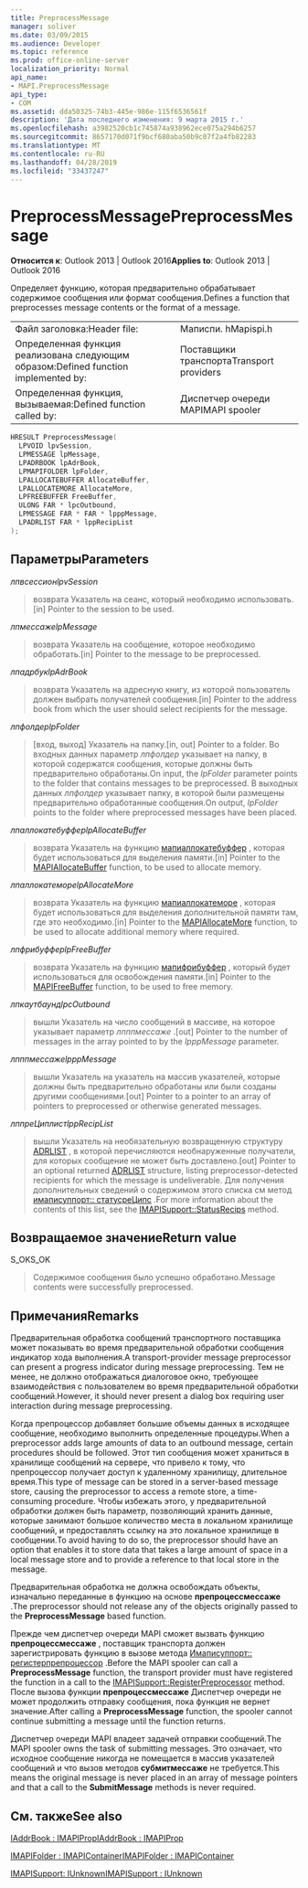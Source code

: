 ```yaml
---
title: PreprocessMessage
manager: soliver
ms.date: 03/09/2015
ms.audience: Developer
ms.topic: reference
ms.prod: office-online-server
localization_priority: Normal
api_name:
- MAPI.PreprocessMessage
api_type:
- COM
ms.assetid: dda50325-74b3-445e-986e-115f6536561f
description: 'Дата последнего изменения: 9 марта 2015 г.'
ms.openlocfilehash: a3982520cb1c745874a938962ece075a294b6257
ms.sourcegitcommit: 8657170d071f9bcf680aba50b9c07f2a4fb82283
ms.translationtype: MT
ms.contentlocale: ru-RU
ms.lasthandoff: 04/28/2019
ms.locfileid: "33437247"
---
```

# <a name="preprocessmessage"></a><span data-ttu-id="14743-103">PreprocessMessage</span><span class="sxs-lookup"><span data-stu-id="14743-103">PreprocessMessage</span></span>

  
  
<span data-ttu-id="14743-104">**Относится к**: Outlook 2013 | Outlook 2016</span><span class="sxs-lookup"><span data-stu-id="14743-104">**Applies to**: Outlook 2013 | Outlook 2016</span></span> 
  
<span data-ttu-id="14743-105">Определяет функцию, которая предварительно обрабатывает содержимое сообщения или формат сообщения.</span><span class="sxs-lookup"><span data-stu-id="14743-105">Defines a function that preprocesses message contents or the format of a message.</span></span>
  
|||
|:-----|:-----|
|<span data-ttu-id="14743-106">Файл заголовка:</span><span class="sxs-lookup"><span data-stu-id="14743-106">Header file:</span></span>  <br/> |<span data-ttu-id="14743-107">Маписпи. h</span><span class="sxs-lookup"><span data-stu-id="14743-107">Mapispi.h</span></span>  <br/> |
|<span data-ttu-id="14743-108">Определенная функция реализована следующим образом:</span><span class="sxs-lookup"><span data-stu-id="14743-108">Defined function implemented by:</span></span>  <br/> |<span data-ttu-id="14743-109">Поставщики транспорта</span><span class="sxs-lookup"><span data-stu-id="14743-109">Transport providers</span></span>  <br/> |
|<span data-ttu-id="14743-110">Определенная функция, вызываемая:</span><span class="sxs-lookup"><span data-stu-id="14743-110">Defined function called by:</span></span>  <br/> |<span data-ttu-id="14743-111">Диспетчер очереди MAPI</span><span class="sxs-lookup"><span data-stu-id="14743-111">MAPI spooler</span></span>  <br/> |
   
```cpp
HRESULT PreprocessMessage(
  LPVOID lpvSession,
  LPMESSAGE lpMessage,
  LPADRBOOK lpAdrBook,
  LPMAPIFOLDER lpFolder,
  LPALLOCATEBUFFER AllocateBuffer,
  LPALLOCATEMORE AllocateMore,
  LPFREEBUFFER FreeBuffer,
  ULONG FAR * lpcOutbound,
  LPMESSAGE FAR * FAR * lpppMessage,
  LPADRLIST FAR * lppRecipList
);
```

## <a name="parameters"></a><span data-ttu-id="14743-112">Параметры</span><span class="sxs-lookup"><span data-stu-id="14743-112">Parameters</span></span>

 <span data-ttu-id="14743-113">_лпвсессион_</span><span class="sxs-lookup"><span data-stu-id="14743-113">_lpvSession_</span></span>
  
> <span data-ttu-id="14743-114">возврата Указатель на сеанс, который необходимо использовать.</span><span class="sxs-lookup"><span data-stu-id="14743-114">[in] Pointer to the session to be used.</span></span> 
    
 <span data-ttu-id="14743-115">_лпмессаже_</span><span class="sxs-lookup"><span data-stu-id="14743-115">_lpMessage_</span></span>
  
> <span data-ttu-id="14743-116">возврата Указатель на сообщение, которое необходимо обработать.</span><span class="sxs-lookup"><span data-stu-id="14743-116">[in] Pointer to the message to be preprocessed.</span></span> 
    
 <span data-ttu-id="14743-117">_лпадрбук_</span><span class="sxs-lookup"><span data-stu-id="14743-117">_lpAdrBook_</span></span>
  
> <span data-ttu-id="14743-118">возврата Указатель на адресную книгу, из которой пользователь должен выбрать получателей сообщения.</span><span class="sxs-lookup"><span data-stu-id="14743-118">[in] Pointer to the address book from which the user should select recipients for the message.</span></span> 
    
 <span data-ttu-id="14743-119">_лпфолдер_</span><span class="sxs-lookup"><span data-stu-id="14743-119">_lpFolder_</span></span>
  
> <span data-ttu-id="14743-120">[вход, выход] Указатель на папку.</span><span class="sxs-lookup"><span data-stu-id="14743-120">[in, out] Pointer to a folder.</span></span> <span data-ttu-id="14743-121">Во входных данных параметр _лпфолдер_ указывает на папку, в которой содержатся сообщения, которые должны быть предварительно обработаны.</span><span class="sxs-lookup"><span data-stu-id="14743-121">On input, the  _lpFolder_ parameter points to the folder that contains messages to be preprocessed.</span></span> <span data-ttu-id="14743-122">В выходных данных _лпфолдер_ указывает папку, в которой были размещены предварительно обработанные сообщения.</span><span class="sxs-lookup"><span data-stu-id="14743-122">On output,  _lpFolder_ points to the folder where preprocessed messages have been placed.</span></span> 
    
 <span data-ttu-id="14743-123">_лпаллокатебуффер_</span><span class="sxs-lookup"><span data-stu-id="14743-123">_lpAllocateBuffer_</span></span>
  
> <span data-ttu-id="14743-124">возврата Указатель на функцию [мапиаллокатебуффер](mapiallocatebuffer.md) , которая будет использоваться для выделения памяти.</span><span class="sxs-lookup"><span data-stu-id="14743-124">[in] Pointer to the [MAPIAllocateBuffer](mapiallocatebuffer.md) function, to be used to allocate memory.</span></span> 
    
 <span data-ttu-id="14743-125">_лпаллокатеморе_</span><span class="sxs-lookup"><span data-stu-id="14743-125">_lpAllocateMore_</span></span>
  
> <span data-ttu-id="14743-126">возврата Указатель на функцию [мапиаллокатеморе](mapiallocatemore.md) , которая будет использоваться для выделения дополнительной памяти там, где это необходимо.</span><span class="sxs-lookup"><span data-stu-id="14743-126">[in] Pointer to the [MAPIAllocateMore](mapiallocatemore.md) function, to be used to allocate additional memory where required.</span></span> 
    
 <span data-ttu-id="14743-127">_лпфрибуффер_</span><span class="sxs-lookup"><span data-stu-id="14743-127">_lpFreeBuffer_</span></span>
  
> <span data-ttu-id="14743-128">возврата Указатель на функцию [мапифрибуффер](mapifreebuffer.md) , который будет использоваться для освобождения памяти.</span><span class="sxs-lookup"><span data-stu-id="14743-128">[in] Pointer to the [MAPIFreeBuffer](mapifreebuffer.md) function, to be used to free memory.</span></span> 
    
 <span data-ttu-id="14743-129">_лпкаутбаунд_</span><span class="sxs-lookup"><span data-stu-id="14743-129">_lpcOutbound_</span></span>
  
> <span data-ttu-id="14743-130">вышли Указатель на число сообщений в массиве, на которое указывает параметр _лпппмессаже_ .</span><span class="sxs-lookup"><span data-stu-id="14743-130">[out] Pointer to the number of messages in the array pointed to by the  _lpppMessage_ parameter.</span></span> 
    
 <span data-ttu-id="14743-131">_лпппмессаже_</span><span class="sxs-lookup"><span data-stu-id="14743-131">_lpppMessage_</span></span>
  
> <span data-ttu-id="14743-132">вышли Указатель на указатель на массив указателей, которые должны быть предварительно обработаны или были созданы другими сообщениями.</span><span class="sxs-lookup"><span data-stu-id="14743-132">[out] Pointer to a pointer to an array of pointers to preprocessed or otherwise generated messages.</span></span> 
    
 <span data-ttu-id="14743-133">_лппреЦиплист_</span><span class="sxs-lookup"><span data-stu-id="14743-133">_lppRecipList_</span></span>
  
> <span data-ttu-id="14743-134">вышли Указатель на необязательную возвращенную структуру [ADRLIST](adrlist.md) , в которой перечисляются необнаруженные получатели, для которых сообщение не может быть доставлено.</span><span class="sxs-lookup"><span data-stu-id="14743-134">[out] Pointer to an optional returned [ADRLIST](adrlist.md) structure, listing preprocessor-detected recipients for which the message is undeliverable.</span></span> <span data-ttu-id="14743-135">Для получения дополнительных сведений о содержимом этого списка см метод [имаписуппорт:: статусреЦипс](imapisupport-statusrecips.md) .</span><span class="sxs-lookup"><span data-stu-id="14743-135">For more information about the contents of this list, see the [IMAPISupport::StatusRecips](imapisupport-statusrecips.md) method.</span></span> 
    
## <a name="return-value"></a><span data-ttu-id="14743-136">Возвращаемое значение</span><span class="sxs-lookup"><span data-stu-id="14743-136">Return value</span></span>

<span data-ttu-id="14743-137">S_OK</span><span class="sxs-lookup"><span data-stu-id="14743-137">S_OK</span></span>
  
> <span data-ttu-id="14743-138">Содержимое сообщения было успешно обработано.</span><span class="sxs-lookup"><span data-stu-id="14743-138">Message contents were successfully preprocessed.</span></span>
    
## <a name="remarks"></a><span data-ttu-id="14743-139">Примечания</span><span class="sxs-lookup"><span data-stu-id="14743-139">Remarks</span></span>

<span data-ttu-id="14743-140">Предварительная обработка сообщений транспортного поставщика может показывать во время предварительной обработки сообщения индикатор хода выполнения.</span><span class="sxs-lookup"><span data-stu-id="14743-140">A transport-provider message preprocessor can present a progress indicator during message preprocessing.</span></span> <span data-ttu-id="14743-141">Тем не менее, не должно отображаться диалоговое окно, требующее взаимодействия с пользователем во время предварительной обработки сообщений.</span><span class="sxs-lookup"><span data-stu-id="14743-141">However, it should never present a dialog box requiring user interaction during message preprocessing.</span></span> 
  
<span data-ttu-id="14743-142">Когда препроцессор добавляет большие объемы данных в исходящее сообщение, необходимо выполнить определенные процедуры.</span><span class="sxs-lookup"><span data-stu-id="14743-142">When a preprocessor adds large amounts of data to an outbound message, certain procedures should be followed.</span></span> <span data-ttu-id="14743-143">Этот тип сообщения может храниться в хранилище сообщений на сервере, что привело к тому, что препроцессор получает доступ к удаленному хранилищу, длительное время.</span><span class="sxs-lookup"><span data-stu-id="14743-143">This type of message can be stored in a server-based message store, causing the preprocessor to access a remote store, a time-consuming procedure.</span></span> <span data-ttu-id="14743-144">Чтобы избежать этого, у предварительной обработки должен быть параметр, позволяющий хранить данные, которые занимают большое количество места в локальном хранилище сообщений, и предоставлять ссылку на это локальное хранилище в сообщении.</span><span class="sxs-lookup"><span data-stu-id="14743-144">To avoid having to do so, the preprocessor should have an option that enables it to store data that takes a large amount of space in a local message store and to provide a reference to that local store in the message.</span></span> 
  
<span data-ttu-id="14743-145">Предварительная обработка не должна освобождать объекты, изначально переданные в функцию на основе **препроцессмессаже** .</span><span class="sxs-lookup"><span data-stu-id="14743-145">The preprocessor should not release any of the objects originally passed to the **PreprocessMessage** based function.</span></span> 
  
<span data-ttu-id="14743-146">Прежде чем диспетчер очереди MAPI сможет вызвать функцию **препроцессмессаже** , поставщик транспорта должен зарегистрировать функцию в вызове метода [Имаписуппорт:: регистерпрепроцессор](imapisupport-registerpreprocessor.md) .</span><span class="sxs-lookup"><span data-stu-id="14743-146">Before the MAPI spooler can call a **PreprocessMessage** function, the transport provider must have registered the function in a call to the [IMAPISupport::RegisterPreprocessor](imapisupport-registerpreprocessor.md) method.</span></span> <span data-ttu-id="14743-147">После вызова функции **препроцессмессаже** Диспетчер очереди не может продолжить отправку сообщения, пока функция не вернет значение.</span><span class="sxs-lookup"><span data-stu-id="14743-147">After calling a **PreprocessMessage** function, the spooler cannot continue submitting a message until the function returns.</span></span> 
  
<span data-ttu-id="14743-148">Диспетчер очереди MAPI владеет задачей отправки сообщений.</span><span class="sxs-lookup"><span data-stu-id="14743-148">The MAPI spooler owns the task of submitting messages.</span></span> <span data-ttu-id="14743-149">Это означает, что исходное сообщение никогда не помещается в массив указателей сообщений и что вызов методов **субмитмессаже** не требуется.</span><span class="sxs-lookup"><span data-stu-id="14743-149">This means the original message is never placed in an array of message pointers and that a call to the **SubmitMessage** methods is never required.</span></span> 
  
## <a name="see-also"></a><span data-ttu-id="14743-150">См. также</span><span class="sxs-lookup"><span data-stu-id="14743-150">See also</span></span>



[<span data-ttu-id="14743-151">IAddrBook : IMAPIProp</span><span class="sxs-lookup"><span data-stu-id="14743-151">IAddrBook : IMAPIProp</span></span>](iaddrbookimapiprop.md)
  
[<span data-ttu-id="14743-152">IMAPIFolder : IMAPIContainer</span><span class="sxs-lookup"><span data-stu-id="14743-152">IMAPIFolder : IMAPIContainer</span></span>](imapifolderimapicontainer.md)
  
[<span data-ttu-id="14743-153">IMAPISupport: IUnknown</span><span class="sxs-lookup"><span data-stu-id="14743-153">IMAPISupport : IUnknown</span></span>](imapisupportiunknown.md)

